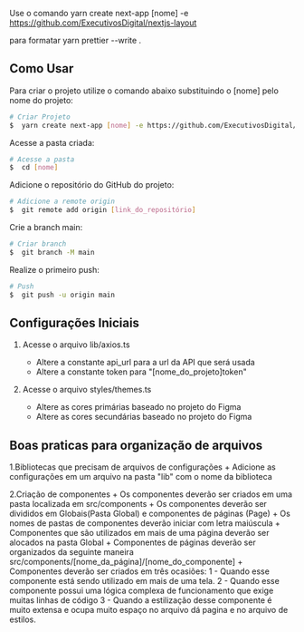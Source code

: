 Use o comando yarn create next-app [nome] -e https://github.com/ExecutivosDigital/nextjs-layout

para formatar yarn prettier --write .

## Como Usar

Para criar o projeto utilize o comando abaixo substituindo o [nome] pelo nome do projeto:

```bash
# Criar Projeto
$  yarn create next-app [nome] -e https://github.com/ExecutivosDigital/nextjs-layout
```

Acesse a pasta criada:

```bash
# Acesse a pasta
$  cd [nome]
```

Adicione o repositório do GitHub do projeto:

```bash
# Adicione a remote origin
$  git remote add origin [link_do_repositório]
```

Crie a branch main:

```bash
# Criar branch
$  git branch -M main
```

Realize o primeiro push:

```bash
# Push
$  git push -u origin main
```

## Configurações Iniciais

1. Acesse o arquivo lib/axios.ts
    + Altere a constante api_url para a url da API que será usada
    + Altere a constante token para "[nome_do_projeto]token"

2. Acesse o arquivo styles/themes.ts
    + Altere as cores primárias baseado no projeto do Figma
    + Altere as cores secundárias baseado no projeto do Figma


## Boas praticas para organização de arquivos

1.Bibliotecas que precisam de arquivos de configurações
    + Adicione as configurações em um arquivo na pasta "lib" com o nome da biblioteca
    
2.Criação de componentes
    + Os componentes deverão ser criados em uma pasta localizada em src/components
    + Os componentes deverão ser divididos em Globais(Pasta Global) e componentes de páginas (Page)
    + Os nomes de pastas de componentes deverão iniciar com letra maiúscula
    + Componentes que são utilizados em mais de uma página deverão ser alocados na pasta Global
    + Componentes de páginas deverão ser organizados da seguinte maneira src/components/[nome_da_página]/[nome_do_componente]
    + Componentes deverão ser criados em três ocasiões:
        1 - Quando esse componente está sendo utilizado em mais de uma tela.
        2 - Quando esse componente possui uma lógica complexa de funcionamento que exige muitas linhas de código
        3 - Quando a estilização desse componente é muito extensa e ocupa muito espaço no arquivo dá pagina e no arquivo de estilos.

